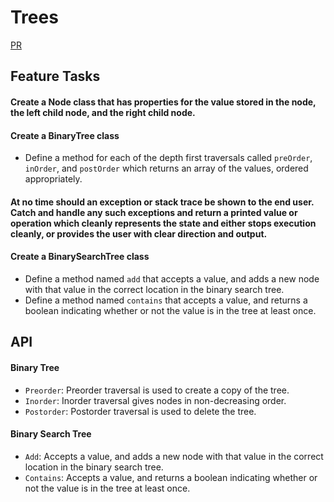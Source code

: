# Trees

[PR]()

## Feature Tasks
#### Create a Node class that has properties for the value stored in the node, the left child node, and the right child node.
#### Create a BinaryTree class
* Define a method for each of the depth first traversals called `preOrder`, `inOrder`, and `postOrder` which returns an array of the values, ordered appropriately.
#### At no time should an exception or stack trace be shown to the end user. Catch and handle any such exceptions and return a printed value or operation which cleanly represents the state and either stops execution cleanly, or provides the user with clear direction and output.

#### Create a BinarySearchTree class
* Define a method named `add` that accepts a value, and adds a new node with that value in the correct location in the binary search tree.
* Define a method named `contains` that accepts a value, and returns a boolean indicating whether or not the value is in the tree at least once.

## API
#### Binary Tree
* `Preorder`: Preorder traversal is used to create a copy of the tree.
* `Inorder`:  Inorder traversal gives nodes in non-decreasing order.
* `Postorder`: Postorder traversal is used to delete the tree.
#### Binary Search Tree
* `Add`: Accepts a value, and adds a new node with that value in the correct location in the binary search tree.
* `Contains`: Accepts a value, and returns a boolean indicating whether or not the value is in the tree at least once.